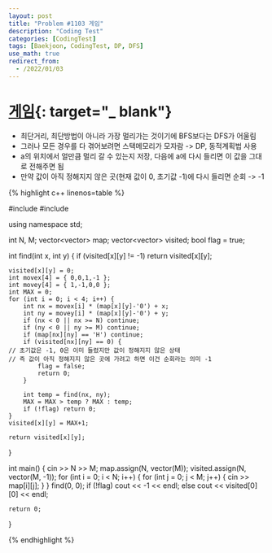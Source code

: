 ```yaml
---
layout: post
title: "Problem #1103 게임"
description: "Coding Test"
categories: [CodingTest]
tags: [Baekjoon, CodingTest, DP, DFS]
use_math: true
redirect_from:
  - /2022/01/03
---
```


# [게임](https://www.acmicpc.net/problem/1103){: target="_ blank"}

- 최단거리, 최단방법이 아니라 가장 멀리가는 것이기에 BFS보다는 DFS가 어울림
- 그러나 모든 경우를 다 겪어보려면 스택메모리가 모자람 -> DP, 동적계획법 사용
- a의 위치에서 얼만큼 멀리 갈 수 있는지 저장, 다음에 a에 다시 들리면 이 값을 그대로 전해주면 됨
- 만약 값이 아직 정해지지 않은 곳(현재 값이 0, 초기값 -1)에 다시 들리면 순회 -> -1

{% highlight c++ linenos=table %} 

#include <iostream>
#include <vector>

using namespace std;

int N, M;
vector<vector<char>> map;
vector<vector<int>> visited;
bool flag = true;

int find(int x, int y) {
	if (visited[x][y] != -1) return visited[x][y];
  
	visited[x][y] = 0;
	int movex[4] = { 0,0,1,-1 };
	int movey[4] = { 1,-1,0,0 };
	int MAX = 0;
	for (int i = 0; i < 4; i++) {
		int nx = movex[i] * (map[x][y]-'0') + x;
		int ny = movey[i] * (map[x][y]-'0') + y;
		if (nx < 0 || nx >= N) continue;
		if (ny < 0 || ny >= M) continue;
		if (map[nx][ny] == 'H') continue;
		if (visited[nx][ny] == 0) {
    // 초기값은 -1, 0은 이미 들렸지만 값이 정해지지 않은 상태
    // 즉 값이 아직 정해지지 않은 곳에 가려고 하면 이건 순회라는 의미 -1
			flag = false;
			return 0;
		}

		int temp = find(nx, ny);
		MAX = MAX > temp ? MAX : temp;
		if (!flag) return 0;
	}
	visited[x][y] = MAX+1;

	return visited[x][y];
}

int main() {
	cin >> N >> M;
	map.assign(N, vector<char>(M));
	visited.assign(N, vector<int>(M, -1));
	for (int i = 0; i < N; i++) {
		for (int j = 0; j < M; j++) {
			cin >> map[i][j];
		}
	}
	find(0, 0);
	if (!flag) cout << -1 << endl;
	else cout << visited[0][0] << endl;
	
	return 0;
}

{% endhighlight %}
